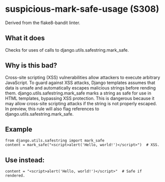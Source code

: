 # suspicious-mark-safe-usage (S308)
Derived from the flake8-bandit linter.
## What it does
Checks for uses of calls to django.utils.safestring.mark_safe.
## Why is this bad?
Cross-site scripting (XSS) vulnerabilities allow attackers to execute
arbitrary JavaScript. To guard against XSS attacks, Django templates
assumes that data is unsafe and automatically escapes malicious strings
before rending them.
django.utils.safestring.mark_safe marks a string as safe for use in HTML
templates, bypassing XSS protection. This is dangerous because it may allow
cross-site scripting attacks if the string is not properly escaped.
In preview, this rule will also flag references to django.utils.safestring.mark_safe.
## Example
```
from django.utils.safestring import mark_safe
content = mark_safe("<script>alert('Hello, world!')</script>")  # XSS.
```
## Use instead:
```
content = "<script>alert('Hello, world!')</script>"  # Safe if rendered.
```